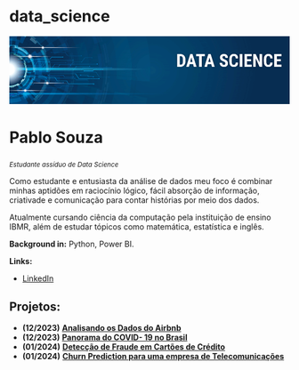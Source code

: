 # data_science
<p align="center">
  <img src="banner.png" >
</p>

# Pablo Souza
<sub>*Estudante assíduo de Data Science*</sub>

Como estudante e entusiasta da análise de dados meu foco é combinar minhas aptidões em raciocínio lógico, fácil absorção de informação, criativade e comunicação para contar histórias por meio dos dados.

Atualmente cursando ciência da computação pela instituição de ensino IBMR, além de estudar tópicos como matemática, estatística e inglês.

**Background in:** Python, Power BI.

**Links:**
* [LinkedIn](https://www.linkedin.com/in/pablopsouza/)

## Projetos:
* **(12/2023)** [**Analisando os Dados do Airbnb**](https://github.com/pablopsz/data_science/blob/main/Analisando_os_Dados_do_Airbnb.ipynb)
* **(12/2023)** [**Panorama do COVID- 19 no Brasil**](https://github.com/pablopsz/data_science/blob/main/Panorama_do_COVID_19_no_Brasil.ipynb)
* **(01/2024)** [**Detecção de Fraude em Cartões de Crédito**](https://github.com/pablopsz/data_science/blob/main/Detecção_de_Fraude_em_Cartões_de_Crédito.ipynb)
* **(01/2024)** [**Churn Prediction para uma empresa de Telecomunicações**](https://github.com/pablopsz/data_science/blob/main/Churn_Prediction_para_uma_empresa_de_Telecomunicações.ipynb)

